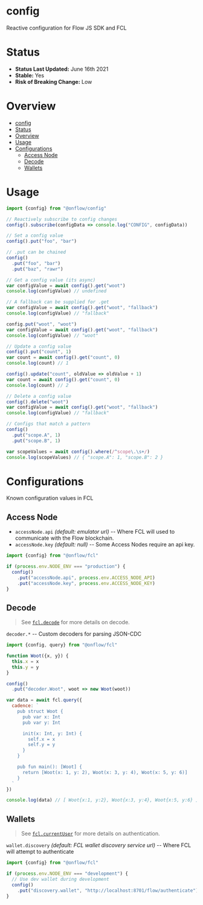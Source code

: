# config

Reactive configuration for Flow JS SDK and FCL

# Status

- **Status Last Updated:** June 16th 2021
- **Stable:** Yes
- **Risk of Breaking Change:** Low

# Overview

- [config](#config)
- [Status](#status)
- [Overview](#overview)
- [Usage](#usage)
- [Configurations](#configurations)
  - [Access Node](#access-node)
  - [Decode](#decode)
  - [Wallets](#wallets)

# Usage

```javascript
import {config} from "@onflow/config"

// Reactively subscribe to config changes
config().subscribe(configData => console.log("CONFIG", configData))

// Set a config value
config().put("foo", "bar")

// .put can be chained
config()
  .put("foo", "bar")
  .put("baz", "rawr")

// Get a config value (its async)
var configValue = await config().get("woot")
console.log(configValue) // undefined

// A fallback can be supplied for .get
var configValue = await config().get("woot", "fallback")
console.log(configValue) // "fallback"

config.put("woot", "woot")
var configValue = await config().get("woot", "fallback")
console.log(configValue) // "woot"

// Update a config value
config().put("count", 1)
var count = await config().get("count", 0)
console.log(count) // 1

config().update("count", oldValue => oldValue + 1)
var count = await config().get("count", 0)
console.log(count) // 2

// Delete a config value
config().delete("woot")
var configValue = await config().get("woot", "fallback")
console.log(configValue) // "fallback"

// Configs that match a pattern
config()
  .put("scope.A", 1)
  .put("scope.B", 1)

var scopeValues = await config().where(/^scope\.\s+/)
console.log(scopeValues) // { "scope.A": 1, "scope.B": 2 }
```

# Configurations

Known configuration values in FCL

## Access Node

- `accessNode.api` _(default: emulator url)_ -- Where FCL will used to communicate with the Flow blockchain.
- `accessNode.key` _(default: null)_ -- Some Access Nodes require an api key.

```javascript
import {config} from "@onflow/fcl"

if (process.env.NODE_ENV === "production") {
  config()
    .put("accessNode.api", process.env.ACCESS_NODE_API)
    .put("accessNode.key", process.env.ACCESS_NODE_KEY)
}
```

## Decode

> See [`fcl.decode`](../decode) for more details on decode.

`decoder.*` -- Custom decoders for parsing JSON-CDC

```javascript
import {config, query} from "@onflow/fcl"

function Woot({x, y}) {
  this.x = x
  this.y = y
}

config()
  .put("decoder.Woot", woot => new Woot(woot))

var data = await fcl.query({
  cadence: `
    pub struct Woot {
      pub var x: Int
      pub var y: Int

      init(x: Int, y: Int) {
        self.x = x
        self.y = y
      }
    }

    pub fun main(): [Woot] {
      return [Woot(x: 1, y: 2), Woot(x: 3, y: 4), Woot(x: 5, y: 6)]
    }
  `
})

console.log(data) // [ Woot{x:1, y:2}, Woot{x:3, y:4}, Woot{x:5, y:6} ]
```

## Wallets

> See [`fcl.currentUser`](../current-user) for more details on authentication.

`wallet.discovery` _(default: FCL wallet discovery service url)_ -- Where FCL will attempt to authenticate

```javascript
import {config} from "@onflow/fcl"

if (process.env.NODE_ENV === "development") {
  // Use dev wallet during development
  config()
    .put("discovery.wallet", "http://localhost:8701/flow/authenticate")
}
```
